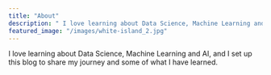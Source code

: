 ```yaml
---
title: "About"
description: " I love learning about Data Science, Machine Learning and AI"
featured_image: "/images/white-island_2.jpg"
---
```


I love learning about Data Science, Machine Learning and AI, and I set up this blog to share my journey and some of what I have learned.